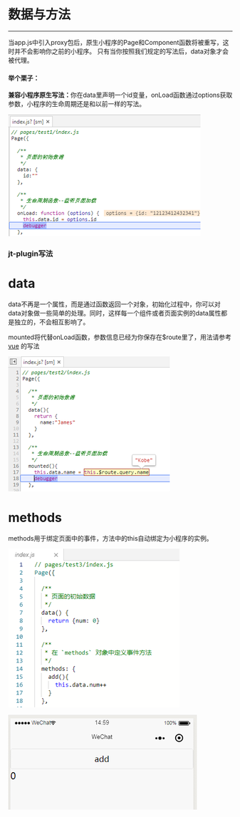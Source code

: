 # 数据与方法
___

当app.js中引入proxy包后，原生小程序的Page和Component函数将被重写，这时并不会影响你之前的小程序。
只有当你按照我们规定的写法后，data对象才会被代理。

<h4>举个栗子：</h4>
<b>兼容小程序原生写法：</b>你在data里声明一个id变量，onLoad函数通过options获取参数，小程序的生命周期还是和以前一样的写法。

![图片](../_media/3.png)

<h3>jt-plugin写法</h3>

# data

data不再是一个属性，而是通过函数返回一个对象，初始化过程中，你可以对data对象做一些简单的处理。同时，这样每一个组件或者页面实例的data属性都是独立的，不会相互影响了。

mounted将代替onLoad函数，参数信息已经为你保存在$route里了，用法请参考[vue](https://cn.vuejs.org/v2/guide/migration-vue-router.html#URL-%E4%B8%AD%E7%9A%84-Query-%E6%95%B0%E7%BB%84-%E8%AF%AD%E6%B3%95-%E7%A7%BB%E9%99%A4) 的写法

![图片](../_media/4.png)

# methods

methods用于绑定页面中的事件，方法中的this自动绑定为小程序的实例。

![图片](../_media/5.png)

![图片](../_media/1.gif)